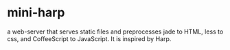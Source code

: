 mini-harp
=========

a web-server that serves static files and preprocesses jade to HTML, less to css, and CoffeeScript to JavaScript. It is inspired by Harp.


